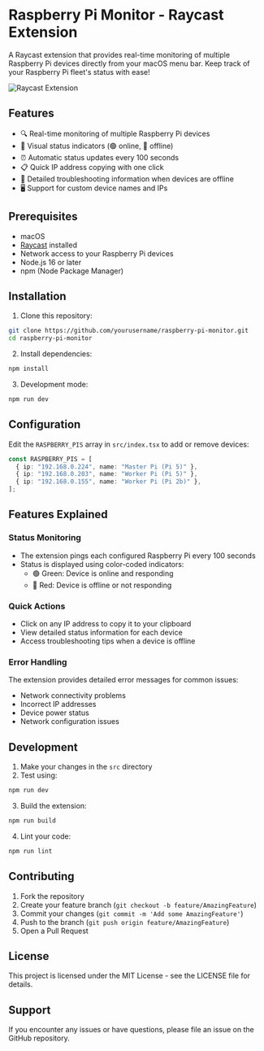 # Raspberry Pi Monitor - Raycast Extension

A Raycast extension that provides real-time monitoring of multiple Raspberry Pi devices directly from your macOS menu bar. Keep track of your Raspberry Pi fleet's status with ease!

![Raycast Extension](assets/preview.png)

## Features

- 🔍 Real-time monitoring of multiple Raspberry Pi devices
- 🚦 Visual status indicators (🟢 online, 🔴 offline)
- ⏰ Automatic status updates every 100 seconds
- 📋 Quick IP address copying with one click
- 🔧 Detailed troubleshooting information when devices are offline
- 🖥️ Support for custom device names and IPs

## Prerequisites

- macOS
- [Raycast](https://raycast.com/) installed
- Network access to your Raspberry Pi devices
- Node.js 16 or later
- npm (Node Package Manager)

## Installation

1. Clone this repository:
```bash
git clone https://github.com/yourusername/raspberry-pi-monitor.git
cd raspberry-pi-monitor
```

2. Install dependencies:
```bash
npm install
```

3. Development mode:
```bash
npm run dev
```

## Configuration

Edit the `RASPBERRY_PIS` array in `src/index.tsx` to add or remove devices:

```typescript
const RASPBERRY_PIS = [
  { ip: "192.168.0.224", name: "Master Pi (Pi 5)" },
  { ip: "192.168.0.203", name: "Worker Pi (Pi 5)" },
  { ip: "192.168.0.155", name: "Worker Pi (Pi 2b)" },
];
```

## Features Explained

### Status Monitoring
- The extension pings each configured Raspberry Pi every 100 seconds
- Status is displayed using color-coded indicators:
  - 🟢 Green: Device is online and responding
  - 🔴 Red: Device is offline or not responding

### Quick Actions
- Click on any IP address to copy it to your clipboard
- View detailed status information for each device
- Access troubleshooting tips when a device is offline

### Error Handling
The extension provides detailed error messages for common issues:
- Network connectivity problems
- Incorrect IP addresses
- Device power status
- Network configuration issues

## Development

1. Make your changes in the `src` directory
2. Test using:
```bash
npm run dev
```

3. Build the extension:
```bash
npm run build
```

4. Lint your code:
```bash
npm run lint
```

## Contributing

1. Fork the repository
2. Create your feature branch (`git checkout -b feature/AmazingFeature`)
3. Commit your changes (`git commit -m 'Add some AmazingFeature'`)
4. Push to the branch (`git push origin feature/AmazingFeature`)
5. Open a Pull Request

## License

This project is licensed under the MIT License - see the LICENSE file for details.

## Support

If you encounter any issues or have questions, please file an issue on the GitHub repository.
 
